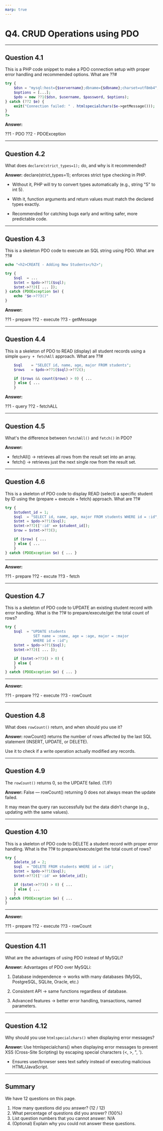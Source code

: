 ```yaml
---
marp: true
---
```


# Q4. CRUD Operations using PDO

---

## Question 4.1

This is a PHP code snippet to make a PDO connection setup with proper error handling and recommended options. What are ??#

```php
try {
    $dsn = "mysql:host={$servername};dbname={$dbname};charset=utf8mb4";
    $options = [...];
    $pdo = new ??1($dsn, $username, $password, $options);
} catch (??2 $e) {
    exit("Connection failed: " . htmlspecialchars($e->getMessage()));
}
?>
```

**Answer:**

??1 - PDO
??2 - PDOException

---

## Question 4.2

What does `declare(strict_types=1);` do, and why is it recommended?

**Answer:**
declare(strict_types=1); enforces strict type checking in PHP.

- Without it, PHP will try to convert types automatically (e.g., string "5" to int 5).

- With it, function arguments and return values must match the declared types exactly.

- Recommended for catching bugs early and writing safer, more predictable code.

---

## Question 4.3

This is a skeleton PDO code to execute an SQL string using PDO. What are ??#

```php
echo "<h2>CREATE - Adding New Students</h2>";

try {
    $sql  = ...
    $stmt = $pdo->??1($sql);
    $stmt->??2([ ... ]);
} catch (PDOException $e) {
    echo "$e->??3()"
}
```

**Answer:**

??1 - prepare
??2 - execute
??3 - getMessage

---

## Question 4.4

This is a skeleton of PDO to READ (display) all student records using a simple `query + fetchAll` approach.
What are ??#

```php
    $sql    = "SELECT id, name, age, major FROM students";
    $rows   = $pdo->??1($sql)->??2();

    if ($rows && count($rows) > 0) { ...
    } else { ...
    }
```

**Answer:**

??1 - query
??2 - fetchALL

---

## Question 4.5

What's the difference between `fetchAll()` and `fetch()` in PDO?

**Answer:**
- fetchAll() → retrieves all rows from the result set into an array.
- fetch() → retrieves just the next single row from the result set.
  
---

## Question 4.6

This is a skeleton of PDO code to display READ (select) a specific student by ID using the (prepare + execute + fetch) approach. 
What are ??#

```php
try {
    $student_id = 1;
    $sql  = "SELECT id, name, age, major FROM students WHERE id = :id";
    $stmt = $pdo->??1($sql);
    $stmt->??2([':id' => $student_id]);
    $row = $stmt->??3();

    if ($row) { ... 
    } else { ...
    }
} catch (PDOException $e) { ... }
```
---

**Answer:**

??1 - prepare
??2 - excute
??3 - fetch

---

## Question 4.7

This is a skeleton of PDO code to UPDATE an existing student record with error handling.
What is the ??# to prepare/execute/get the total count of rows?

```php
try {
    $sql  = "UPDATE students
             SET name = :name, age = :age, major = :major
             WHERE id = :id";
    $stmt = $pdo->??1($sql);
    $stmt->??2([ ... ]);

    if ($stmt->??3() > 0) {
    } else {
    }
} catch (PDOException $e) { ... }
```
---

**Answer:**

??1 - prepare
??2 - execute
??3 - rowCount

---

## Question 4.8

What does `rowCount()` return, and when should you use it?

**Answer:**
rowCount() returns the number of rows affected by the last SQL statement (INSERT, UPDATE, or DELETE).

Use it to check if a write operation actually modified any records.

---

## Question 4.9

The `rowCount()` returns 0, so the UPDATE failed. (T/F)

**Answer:**
False — rowCount() returning 0 does not always mean the update failed.

It may mean the query ran successfully but the data didn’t change (e.g., updating with the same values).

---

## Question 4.10

This is a skeleton of PDO code to DELETE a student record with proper error handling.
What is the ??# to prepare/execute/get the total count of rows?

```php
try {
    $delete_id = 2;
    $sql  = "DELETE FROM students WHERE id = :id";
    $stmt = $pdo->??1($sql);
    $stmt->??2([':id' => $delete_id]);

    if ($stmt->??3() > 0) { ...
    } else { ...
    }
} catch (PDOException $e) { ...
}
```
---

**Answer:**

??1 - prepare
??2 - execute
??3 - rowCount

---

## Question 4.11

What are the advantages of using PDO instead of MySQLi?

**Answer:**
Advantages of PDO over MySQLi:

1. Database independence → works with many databases (MySQL, PostgreSQL, SQLite, Oracle, etc.)

2. Consistent API → same functions regardless of database.

3. Advanced features → better error handling, transactions, named parameters.

---

## Question 4.12

Why should you use `htmlspecialchars()` when displaying error messages?

**Answer:**
Use htmlspecialchars() when displaying error messages to prevent XSS (Cross-Site Scripting) by escaping special characters (<, >, ", ').
- Ensures user/browser sees text safely instead of executing malicious HTML/JavaScript.

---

## Summary

We have 12 questions on this page.

1. How many questions did you answer? (12 / 12)
2. What percentage of questions did you answer? (100%)
3. List question numbers that you cannot answer: N/A
4. (Optional) Explain why you could not answer these questions.
